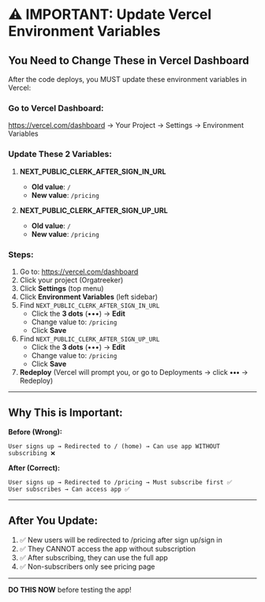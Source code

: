 # ⚠️ IMPORTANT: Update Vercel Environment Variables

## You Need to Change These in Vercel Dashboard

After the code deploys, you MUST update these environment variables in Vercel:

### Go to Vercel Dashboard:
https://vercel.com/dashboard → Your Project → Settings → Environment Variables

### Update These 2 Variables:

1. **NEXT_PUBLIC_CLERK_AFTER_SIGN_IN_URL**
   - **Old value**: `/`
   - **New value**: `/pricing`

2. **NEXT_PUBLIC_CLERK_AFTER_SIGN_UP_URL**
   - **Old value**: `/`
   - **New value**: `/pricing`

### Steps:

1. Go to: https://vercel.com/dashboard
2. Click your project (Orgatreeker)
3. Click **Settings** (top menu)
4. Click **Environment Variables** (left sidebar)
5. Find `NEXT_PUBLIC_CLERK_AFTER_SIGN_IN_URL`
   - Click the **3 dots** (•••) → **Edit**
   - Change value to: `/pricing`
   - Click **Save**
6. Find `NEXT_PUBLIC_CLERK_AFTER_SIGN_UP_URL`
   - Click the **3 dots** (•••) → **Edit**
   - Change value to: `/pricing`
   - Click **Save**
7. **Redeploy** (Vercel will prompt you, or go to Deployments → click **•••** → Redeploy)

---

## Why This is Important:

**Before (Wrong):**
```
User signs up → Redirected to / (home) → Can use app WITHOUT subscribing ❌
```

**After (Correct):**
```
User signs up → Redirected to /pricing → Must subscribe first ✅
User subscribes → Can access app ✅
```

---

## After You Update:

1. ✅ New users will be redirected to /pricing after sign up/sign in
2. ✅ They CANNOT access the app without subscription
3. ✅ After subscribing, they can use the full app
4. ✅ Non-subscribers only see pricing page

---

**DO THIS NOW** before testing the app!
